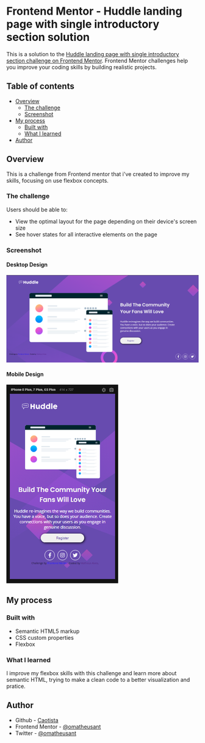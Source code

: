 # Frontend Mentor - Huddle landing page with single introductory section solution

This is a solution to the [Huddle landing page with single introductory section challenge on Frontend Mentor](https://www.frontendmentor.io/challenges/huddle-landing-page-with-a-single-introductory-section-B_2Wvxgi0). Frontend Mentor challenges help you improve your coding skills by building realistic projects. 

## Table of contents

- [Overview](#overview)
  - [The challenge](#the-challenge)
  - [Screenshot](#screenshot)
- [My process](#my-process)
  - [Built with](#built-with)
  - [What I learned](#what-i-learned)
- [Author](#author)

## Overview

This is a challenge from Frontend mentor that i've created to improve my skills, focusing on use flexbox concepts.

### The challenge

Users should be able to:

- View the optimal layout for the page depending on their device's screen size
- See hover states for all interactive elements on the page

### Screenshot

#### Desktop Design

![](./screenshots/design-desktop.png)

#### Mobile Design

![](./screenshots/design-mobile.png)

## My process

### Built with

- Semantic HTML5 markup
- CSS custom properties
- Flexbox

### What I learned


I improve my flexbox skills with this challenge and learn more about semantic HTML, trying to make a clean code to a better visualization and pratice.

## Author

- Github - [Caotista](https://www.your-site.com)
- Frontend Mentor - [@omatheusant](https://www.frontendmentor.io/profile/omatheusant)
- Twitter - [@omatheusant](https://www.twitter.com/omatheusant)
